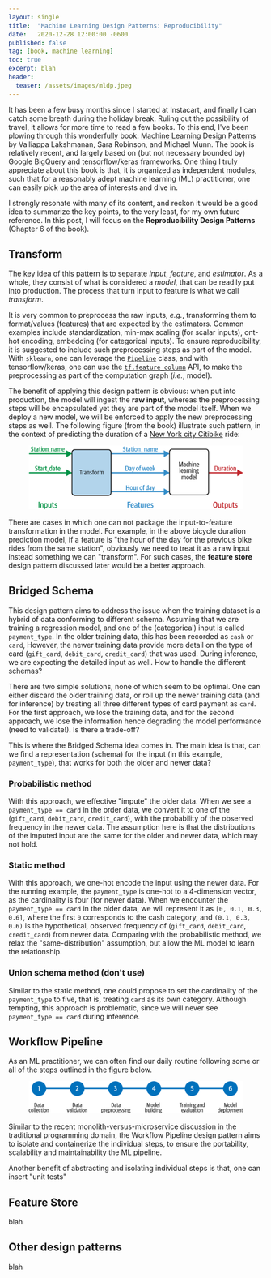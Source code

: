 ```yaml
---
layout: single
title:  "Machine Learning Design Patterns: Reproducibility"
date:   2020-12-28 12:00:00 -0600
published: false
tag: [book, machine learning]
toc: true
excerpt: blah
header:
  teaser: /assets/images/mldp.jpeg
---
```

It has been a few busy months since I started at Instacart, and finally I can catch some breath during the holiday break. Ruling out the possibility of travel, it allows for more time to read a few books. To this end, I've been plowing through this wonderfully book: [Machine Learning Design Patterns](https://learning.oreilly.com/library/view/machine-learning-design/9781098115777/) by Valliappa Lakshmanan, Sara Robinson, and Michael Munn. The book is relatively recent, and largely based on (but not necessary bounded by) Google BigQuery and tensorflow/keras frameworks. One thing I truly appreciate about this book is that, it is organized as independent modules, such that for a reasonably adept machine learning (ML) practitioner, one can easily pick up the area of interests and dive in.

I strongly resonate with many of its content, and reckon it would be a good idea to summarize the key points, to the very least, for my own future reference. In this post, I will focus on the **Reproducibility Design Patterns** (Chapter 6 of the book).

## Transform
The key idea of this pattern is to separate *input*, *feature*, and *estimator*. As a whole, they consist of what is considered a *model*, that can be readily put into production. The process that turn input to feature is what we call *transform*.

It is very common to preprocess the raw inputs, *e.g.*, transforming them to format/values (features) that are expected by the estimators. Common examples include standardization, min-max scaling (for scalar inputs), ont-hot encoding, embedding (for categorical inputs). To ensure reproducibility, it is suggested to include such preprocessing steps as part of the model. With `sklearn`, one can leverage the [`Pipeline`](https://scikit-learn.org/stable/modules/generated/sklearn.pipeline.Pipeline.html) class, and with tensorflow/keras, one can use the [`tf.feature_column`](https://www.tensorflow.org/api_docs/python/tf/feature_column) API, to make the preprocessing as part of the computation graph (*i.e.*, model).

The benefit of applying this design pattern is obvious: when put into production, the model will ingest the **raw input**, whereas the preprocessing steps will be encapsulated yet they are part of the model itself. When we deploy a new model, we will be enforced to apply the new preprocessing steps as well. The following figure (from the book) illustrate such pattern, in the context of predicting the duration of a [New York city Citibike](https://en.wikipedia.org/wiki/Citi_Bike) ride:

<figure>
<center>
<a href="/assets/images/mldp_0601.png"><img src="/assets/images/mldp_0601.png"></a>
</center>
</figure>

There are cases in which one can not package the input-to-feature transformation in the model. For example, in the above bicycle duration prediction model, if a feature is "the hour of the day for the previous bike rides from the same station", obviously we need to treat it as a raw input instead something we can "transform". For such cases, the **feature store** design pattern discussed later would be a better approach.

## Bridged Schema

This design pattern aims to address the issue when the training dataset is a hybrid of data conforming to different schema. Assuming that we are training a regression model, and one of the (categorical) input is called `payment_type`. In the older training data, this has been recorded as `cash` or `card`, However, the newer training data provide more detail on the type of card (`gift_card`, `debit_card`, `credit_card`) that was used. During inference, we are expecting the detailed input as well. How to handle the different schemas?

There are two simple solutions, none of which seem to be optimal. One can either discard the older training data, or roll up the newer training data (and for inference) by treating all three different types of card payment as `card`. For the first approach, we lose the training data, and for the second approach, we lose the information hence degrading the model performance (need to validate!). Is there a trade-off?

This is where the Bridged Schema idea comes in. The main idea is that, can we find a representation (schema) for the input (in this example, `payment_type`), that works for both the older and newer data?

### Probabilistic method
With this approach, we effective "impute" the older data. When we see a `payment_type == card` in the order data, we convert it to one of the (`gift_card`, `debit_card`, `credit_card`), with the probability of the observed frequency in the newer data. The assumption here is that the distributions of the imputed input are the same for the older and newer data, which may not hold.

### Static method
With this approach, we one-hot encode the input using the newer data. For the running example, the `payment_type` is one-hot to a 4-dimension vector, as the cardinality is four (for newer data). When we encounter the `payment_type == card` in the older data, we will represent it as `[0, 0.1, 0.3, 0.6]`, where the first `0` corresponds to the cash category, and `(0.1, 0.3, 0.6)` is the hypothetical, observed frequency of (`gift_card`, `debit_card`, `credit_card`) from newer data. Comparing with the probabilistic method, we relax the "same-distribution" assumption, but allow the ML model to learn the relationship.

### Union schema method (don't use)
Similar to the static method, one could propose to set the cardinality of the `payment_type` to five, that is, treating `card` as its own category. Although tempting, this approach is problematic, since we will never see `payment_type == card` during inference.

## Workflow Pipeline
As an ML practitioner, we can often find our daily routine following some or all of the steps outlined in the figure below.

<figure>
<center>
<a href="/assets/images/mldp_0606.png"><img src="/assets/images/mldp_0606.png"></a>
</center>
</figure>

Similar to the recent monolith-versus-microservice discussion in the traditional programming domain, the Workflow Pipeline design pattern aims to isolate and containerize the individual steps, to ensure the portability, scalability and maintainability the ML pipeline.

Another benefit of abstracting and isolating individual steps is that, one can insert "unit tests"

## Feature Store
blah

## Other design patterns
blah

